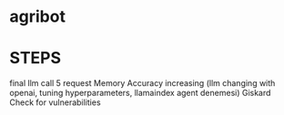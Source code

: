 # agribot


# STEPS
final llm call
5 request Memory
Accuracy increasing  (llm changing with openai, tuning hyperparameters, llamaindex agent denemesi)
Giskard Check for vulnerabilities